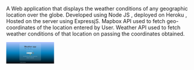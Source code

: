 A Web application that displays the weather conditions of any geographic location over the globe.
Developed using Node JS , deployed on Heroku , Hosted on the server using ExpressjS.
Mapbox API used to fetch geo-coordinates of the location entered by User.
Weather API used to fetch weather conditions of that location on passing the coordinates obtained.

<img src="Screenshot (727).png" width="128"/>
